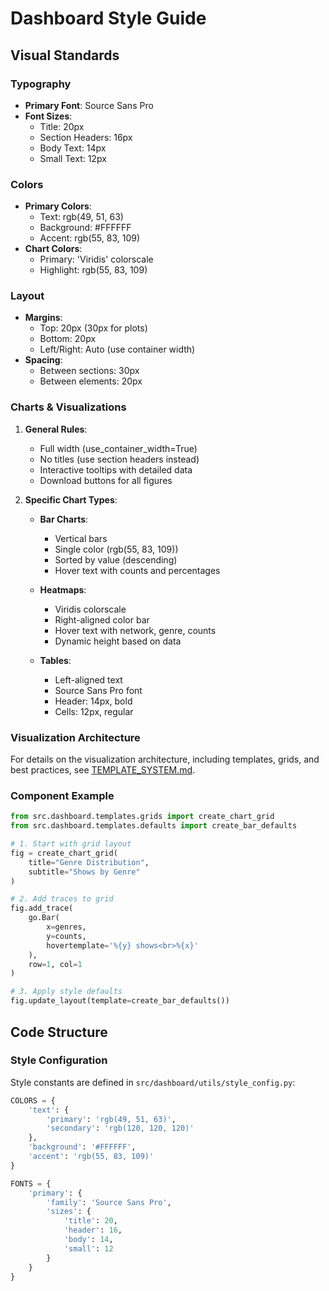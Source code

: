 # Dashboard Style Guide

## Visual Standards

### Typography
- **Primary Font**: Source Sans Pro
- **Font Sizes**:
  - Title: 20px
  - Section Headers: 16px
  - Body Text: 14px
  - Small Text: 12px

### Colors
- **Primary Colors**:
  - Text: rgb(49, 51, 63)
  - Background: #FFFFFF
  - Accent: rgb(55, 83, 109)
- **Chart Colors**:
  - Primary: 'Viridis' colorscale
  - Highlight: rgb(55, 83, 109)

### Layout
- **Margins**:
  - Top: 20px (30px for plots)
  - Bottom: 20px
  - Left/Right: Auto (use container width)
- **Spacing**:
  - Between sections: 30px
  - Between elements: 20px

### Charts & Visualizations
1. **General Rules**:
   - Full width (use_container_width=True)
   - No titles (use section headers instead)
   - Interactive tooltips with detailed data
   - Download buttons for all figures

2. **Specific Chart Types**:
   - **Bar Charts**:
     - Vertical bars
     - Single color (rgb(55, 83, 109))
     - Sorted by value (descending)
     - Hover text with counts and percentages
   
   - **Heatmaps**:
     - Viridis colorscale
     - Right-aligned color bar
     - Hover text with network, genre, counts
     - Dynamic height based on data
   
   - **Tables**:
     - Left-aligned text
     - Source Sans Pro font
     - Header: 14px, bold
     - Cells: 12px, regular

### Visualization Architecture

For details on the visualization architecture, including templates, grids, and best practices, see [TEMPLATE_SYSTEM.md](./TEMPLATE_SYSTEM.md).

### Component Example
```python
from src.dashboard.templates.grids import create_chart_grid
from src.dashboard.templates.defaults import create_bar_defaults

# 1. Start with grid layout
fig = create_chart_grid(
    title="Genre Distribution",
    subtitle="Shows by Genre"
)

# 2. Add traces to grid
fig.add_trace(
    go.Bar(
        x=genres,
        y=counts,
        hovertemplate='%{y} shows<br>%{x}'
    ),
    row=1, col=1
)

# 3. Apply style defaults
fig.update_layout(template=create_bar_defaults())
```

## Code Structure

### Style Configuration
Style constants are defined in `src/dashboard/utils/style_config.py`:
```python
COLORS = {
    'text': {
        'primary': 'rgb(49, 51, 63)',
        'secondary': 'rgb(120, 120, 120)'
    },
    'background': '#FFFFFF',
    'accent': 'rgb(55, 83, 109)'
}

FONTS = {
    'primary': {
        'family': 'Source Sans Pro',
        'sizes': {
            'title': 20,
            'header': 16,
            'body': 14,
            'small': 12
        }
    }
}
```
